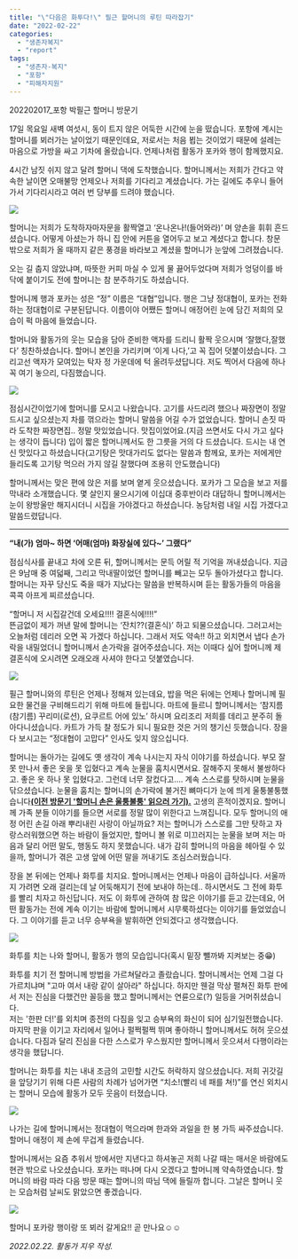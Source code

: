 ```yaml
---
title: "\"다음은 화투다!\" 필근 할머니의 루틴 따라잡기"
date: "2022-02-22"
categories: 
  - "생존자복지"
  - "report"
tags: 
  - "생존자-복지"
  - "포항"
  - "피해자지원"
---
```


202202017\_포항 박필근 할머니 방문기

17일 목요일 새벽 여섯시, 동이 트지 않은 어둑한 시간에 눈을 떴습니다. 포항에 계시는 할머니를 뵈러가는 날이었기 때문인데요, 저로서는 처음 뵙는 것이었기 때문에 설레는 마음으로 가방을 싸고 기차에 올랐습니다. 언제나처럼 활동가 포카와 행이 함께했지요.

4시간 남짓 쉬지 않고 달려 할머니 댁에 도착했습니다. 할머니께서는 저희가 간다고 약속한 날이면 오매불망 언제오나 저희를 기다리고 계셨습니다. 가는 길에도 추우니 들어가서 기다리시라고 여러 번 당부를 드려야 했습니다.

![](https://r2.womenandwar.net/2022/02/20220217_114752-2-577x1024.jpg)

할머니는 저희가 도착하자마자문을 활짝열고 ‘온나온나!(들어와라)’ 며 양손을 휘휘 흔드셨습니다. 어떻게 아셨는가 하니 집 안에 커튼을 열어두고 보고 계셨다고 합니다. 창문 밖으로 저희가 올 때까지 같은 풍경을 바라보고 계셨을 할머니가 눈앞에 그려졌습니다.

오는 길 춥지 않았냐며, 따뜻한 커피 마실 수 있게 물 끓어두었다며 저희가 엉덩이를 바닥에 붙이기도 전에 할머니는 참 분주하기도 하셨습니다.

할머니께 행과 포카는 성은 “정” 이름은 “대협”입니다. 행은 그냥 정대협이, 포카는 전화하는 정대협이로 구분된답니다. 이름이야 어쨌든 할머니 애정어린 눈에 담긴 저희의 모습이 퍽 마음에 들었습니다.

  
할머니와 활동가의 웃는 모습을 담아 준비한 액자를 드리니 활짝 웃으시며 ‘잘했다,잘했다’ 칭찬하셨습니다. 할머니 본인을 가리키며 ‘이게 나다,’고 꼭 집어 덧붙이셨습니다. 그리고선 액자가 모여있는 탁자 정 가운데에 턱 올려두셨답니다. 저도 찍어서 다음에 하나 꼭 여기 놓으리, 다짐했습니다.

![](https://r2.womenandwar.net/2022/02/20220217_130852-1-1024x586.jpg)

점심시간이었기에 할머니를 모시고 나왔습니다. 고기를 사드리려 했으나 짜장면이 정말 드시고 싶으셨는지 차를 꺾으라는 할머니 말씀을 어길 수가 없었습니다. 할머니 손짓 따라 도착한 짜장면집.. 정말 맛있었습니다. 맛집이었어요.(지금 쓰면서도 다시 가고 싶다는 생각이 듭니다) 입이 짧은 할머니께서도 한 그릇을 거의 다 드셨습니다. 드시는 내 연신 맛있다고 하셨습니다(고기탕은 맛대가리도 없다는 말씀과 함께요, 포카는 저에게만 들리도록 고기탕 먹으러 가지 않길 잘했다며 조용히 안도했습니다)

할머니께서는 맞은 편에 앉은 저를 보며 옅게 웃으셨습니다. 포카가 그 모습을 보고 저를 막내라 소개했습니다. 몇 살인지 물으시기에 이십대 중후반이라 대답하니 할머니께서는 눈이 왕방울만 해지시더니 시집을 가야겠다고 하셨습니다. 농담처럼 내일 시집 가겠다고 말씀드렸답니다.

* * *

**“내(가) 엄마~ 하면 ‘어매(엄마) 화장실에 있다~’ 그랬다”**

점심식사를 끝내고 차에 오른 뒤, 할머니께서는 문득 어릴 적 기억을 꺼내셨습니다. 지금은 9남매 중 여덟째, 그리고 막내딸이었던 할머니를 빼고는 모두 돌아가셨다고 합니다. 할머니는 자꾸 당신도 죽을 때가 지났다는 말씀을 반복하시며 듣는 활동가들의 마음을 콕콕 아프게 찌르셨습니다.

“할머니 저 시집갈건데 오세요!!!! 결혼식에!!!!”  
뜬금없이 제가 꺼낸 말에 할머니는 ‘잔치??(결혼식)’ 하고 되물으셨습니다. 그러고서는 오늘처럼 데리러 오면 꼭 가겠다 하십니다. 그래서 저도 약속!! 하고 외치면서 냅다 손가락을 내밀었더니 할머니께서 손가락을 걸어주셨습니다. 저는 이때다 싶어 할머니께 제 결혼식에 오시려면 오래오래 사셔야 한다고 덧붙였습니다.

![](https://r2.womenandwar.net/2022/02/20220217_130729-577x1024.jpg)

필근 할머니와의 루틴은 언제나 정해져 있는데요, 밥을 먹은 뒤에는 언제나 할머니께 필요한 물건을 구비해드리기 위해 마트에 들립니다. 마트에 들르니 할머니께서는 ‘참지름(참기름) 꾸리미(로션), 요쿠르트 어에 있노’ 하시며 요리조리 저희를 데리고 분주히 돌아다니셨습니다. 카트가 가득 찰 정도가 되니 필요한 것은 거의 챙기신 듯했습니다. 장을 다 보시고는 “정대협이 고맙다” 인사도 잊지 않으십니다.

할머니는 돌아가는 길에도 옛 생각이 계속 나시는지 자식 이야기를 하셨습니다. 부모 잘못 만나서 좋은 옷을 못 입혔다고 계속 눈물을 훔치시면서요. 잘해주지 못해서 불쌍하다고. 좋은 옷 하나 못 입혔다고. 그런데 너무 잘컸다고…. 계속 스스로를 탓하시며 눈물을 닦으셨습니다. 눈물을 훔치는 할머니의 손가락에 불거진 뼈마디가 눈에 띄게 울퉁불퉁했습니다[**(이전 방문기 '할머니 손은 울퉁불퉁' 읽으러 가기).**](https://womenandwar.net/kr/11%ec%9b%94-%ed%8f%ac%ed%95%ad-%ed%95%a0%eb%a8%b8%eb%8b%88-%eb%b0%a9%eb%ac%b8/) 고생의 흔적이겠지요. 할머니께 가족 분들 이야기를 들으면 서로를 정말 많이 위한다고 느껴집니다. 모두 할머니의 애정 어린 손길 아래 뿌리내린 사랑이 아닐까요? 저는 할머니가 스스로를 그만 탓하고 자랑스러워했으면 하는 바람이 들었지만, 할머니 볼 위로 미끄러지는 눈물을 보며 저는 마음과 달리 어떤 말도, 행동도 하지 못했습니다. 내가 감히 할머니의 마음을 헤아릴 수 있을까, 할머니가 겪은 고생 앞에 어떤 말을 꺼내기도 조심스러웠습니다.

장을 본 뒤에는 언제나 화투를 치지요. 할머니께서는 언제나 마음이 급하십니다. 서울까지 가려면 오래 걸리는데 날 어둑해지기 전에 보내야 하는데.. 하시면서도 그 전에 화투를 빨리 치자고 하신답니다. 저도 이 화투에 관하여 참 많은 이야기를 듣고 갔는데요, 어떤 활동가는 전에 계속 이기는 바람에 할머니께서 시무룩하셨다는 이야기를 들었었습니다. 그 이야기를 듣고 너무 승부욕을 발휘하면 안되겠다고 생각했습니다.

![](https://r2.womenandwar.net/2022/02/20220217_132407-1024x577.jpg)

화투를 치는 나와 할머니, 활동가 행의 모습입니다(혹시 밑장 뺄까봐 지켜보는 중😁)

화투를 치기 전 할머니께 방법을 가르쳐달라고 졸랐습니다. 할머니께서는 언제 그걸 다 가르치냐며 "고마 여서 내랑 같이 살아라" 하십니다. 하지만 웬걸 막상 펼쳐진 화투 판에서 저는 진심을 다했건만 꼴등을 했고 할머니께서는 연륜으로(?) 일등을 거머쥐셨습니다.  
저는 '한판 더!'를 외치며 종전의 다짐을 잊고 승부욕의 화신이 되어 심기일전했습니다. 마지막 판을 이기고 자리에서 일어나 펄쩍펄쩍 뛰며 좋아하니 할머니께서도 허허 웃으셨습니다. 다짐과 달리 진심을 다한 스스로가 우스웠지만 할머니께서 웃으셔서 다행이라는 생각을 했답니다.

할머니는 화투를 치는 내내 조금의 고민할 시간도 허락하지 않으셨습니다. 저희 귀갓길을 앞당기기 위해 다른 사람의 차례가 넘어가면 “치소!(빨리 네 패를 쳐!)”를 연신 외치시는 할머니 모습에 활동가 모두 웃음이 터졌습니다.

![](https://r2.womenandwar.net/2022/02/6087127015862939835_121-1-1024x577.jpg)

나가는 길에 할머니께서는 정대협이 먹으라며 한과와 과일을 한 봉 가득 싸주셨습니다. 할머니 애정이 제 손에 무겁게 들렸습니다.

할머니께서는 요즘 추워서 방에서만 지낸다고 하셔놓곤 저희 나갈 때는 매서운 바람에도 현관 밖으로 나오셨습니다. 포카는 떠나며 다시 오겠다고 할머니께 약속하였습니다. 할머니의 바람 따라 다음 방문 때는 할머니의 따님 댁에 들릴까 합니다. 그날은 할머니 웃는 모습처럼 날씨도 맑았으면 좋겠습니다.

![](https://r2.womenandwar.net/2022/02/6084813578973590111_121-1024x576.jpg)

할머니 포카랑 행이랑 또 뵈러 갈게요!! 곧 만나요☺☺

_2022.02.22. 활동가 지우 작성._
